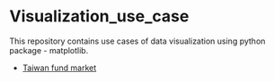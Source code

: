 # Visualization_use_case

This repository contains use cases of data visualization using python package - matplotlib.

* [Taiwan fund market](https://github.com/Andy-Liu66/Visualization_use_cases/tree/master/Taiwan%20fund%20market)
